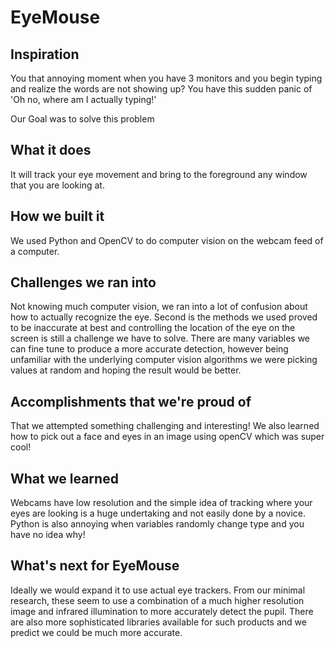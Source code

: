 # EyeMouse

## Inspiration
You that annoying moment when you have 3 monitors and you begin typing and realize the words are not showing up? You have this sudden panic of 'Oh no, where am I actually typing!'

Our Goal was to solve this problem

## What it does
It will track your eye movement and bring to the foreground any window that you are looking at.

## How we built it
We used Python and OpenCV to do computer vision on the webcam feed of a computer.

## Challenges we ran into
Not knowing much computer vision, we ran into a lot of confusion about how to actually recognize the eye. Second is the methods we used proved to be inaccurate at best and controlling the location of the eye on the screen is still a challenge we have to solve. There are many variables we can fine tune to produce a more accurate detection, however being unfamiliar with the underlying computer vision algorithms we were picking values at random and hoping the result would be better.

## Accomplishments that we're proud of
That we attempted something challenging and interesting! We also learned how to pick out a face and eyes in an image using openCV which was super cool!

## What we learned
Webcams have low resolution and the simple idea of tracking where your eyes are looking is a huge undertaking and not easily done by a novice. Python is also annoying when variables randomly change type and you have no idea why!

## What's next for EyeMouse
Ideally we would expand it to use actual eye trackers. From our minimal research, these seem to use a combination of a much higher resolution image and infrared illumination to more accurately detect the pupil. There are also more sophisticated libraries available for such products and we predict we could be much more accurate.
